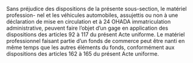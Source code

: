 Sans préjudice des dispositions de la présente sous-section, le matériel profession-
nel et les véhicules automobiles, assujettis ou non à une déclaration de mise en circulation et à
24
OHADA
immatriculation administrative, peuvent faire l’objet d’un gage en application des dispositions
des articles 92 à 117 du présent Acte uniforme.
Le matériel professionnel faisant partie d’un fonds de commerce peut être nanti en même
temps que les autres éléments du fonds, conformément aux dispositions des articles 162 à 165
du présent Acte uniforme.